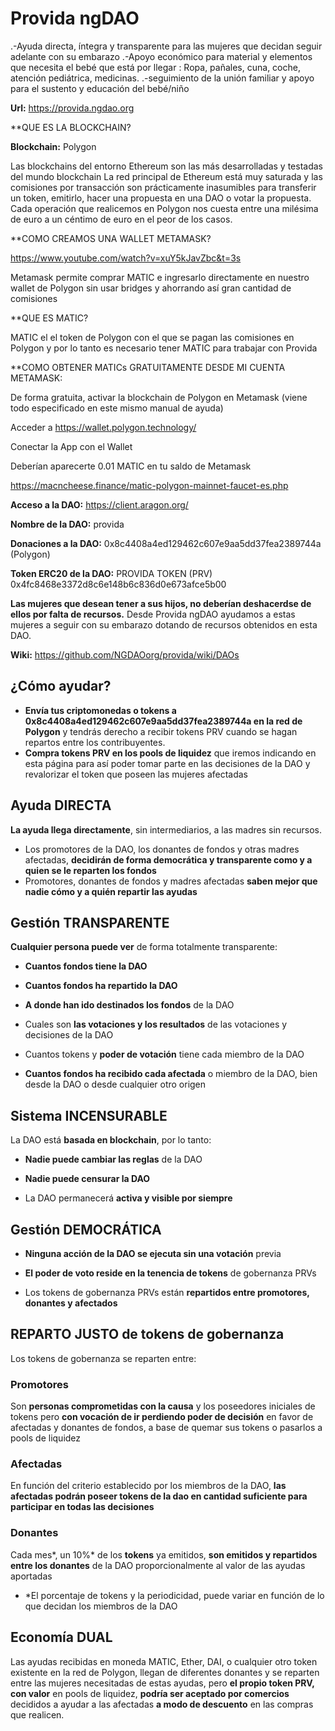 # Provida ngDAO
.-Ayuda directa, íntegra y transparente para las mujeres que decidan seguir adelante con su embarazo
.-Apoyo económico para  material y elementos que necesita  el  bebé que está por llegar : Ropa, pañales, cuna, coche, atención pediátrica, medicinas.
.-seguimiento de la unión familiar y apoyo para el sustento y educación del bebé/niño


**Url:** https://provida.ngdao.org


**QUE ES LA BLOCKCHAIN?

**Blockchain:** Polygon

Las blockchains del entorno Ethereum son las más desarrolladas y testadas del mundo blockchain
La red principal de Ethereum está muy saturada y las comisiones por transacción son prácticamente inasumibles para transferir un token, emitirlo, hacer una propuesta en una DAO o votar la propuesta.
Cada operación que realicemos en Polygon nos cuesta entre una milésima de euro a un céntimo de euro en el peor de los casos.

**COMO CREAMOS UNA WALLET METAMASK?

https://www.youtube.com/watch?v=xuY5kJavZbc&t=3s

Metamask permite comprar MATIC e ingresarlo directamente en nuestro wallet de Polygon sin usar bridges y ahorrando así gran cantidad de comisiones

**QUE ES MATIC?

MATIC el el token de Polygon con el que se pagan las comisiones en Polygon y por lo tanto es necesario tener MATIC para trabajar con Provida 


**COMO OBTENER MATICs GRATUITAMENTE DESDE MI CUENTA METAMASK:


De forma gratuita,  activar la blockchain de Polygon en Metamask (viene todo especificado en este mismo manual de ayuda)

Acceder a https://wallet.polygon.technology/

Conectar la App con el Wallet

Deberían aparecerte 0.01 MATIC en tu saldo de Metamask

https://macncheese.finance/matic-polygon-mainnet-faucet-es.php




**Acceso a la DAO:** https://client.aragon.org/

**Nombre de la DAO:** provida

**Donaciones a la DAO:** 0x8c4408a4ed129462c607e9aa5dd37fea2389744a (Polygon)

**Token ERC20 de la DAO:**  PROVIDA TOKEN (PRV) 0x4fc8468e3372d8c6e148b6c836d0e673afce5b00

**Las mujeres que desean tener a sus hijos, no deberían deshacerdse de ellos por falta de recursos.** Desde Provida ngDAO ayudamos a estas mujeres a seguir con su embarazo dotando de recursos obtenidos en esta DAO.

**Wiki:** https://github.com/NGDAOorg/provida/wiki/DAOs

## ¿Cómo ayudar?
* **Envía tus criptomonedas o tokens a 0x8c4408a4ed129462c607e9aa5dd37fea2389744a en la red de Polygon** y tendrás derecho a recibir tokens PRV cuando se hagan repartos entre los contribuyentes.
* **Compra tokens PRV en los pools de liquidez** que iremos indicando en esta página para así poder tomar parte en las decisiones de la DAO y revalorizar el token que poseen las mujeres afectadas

## Ayuda DIRECTA
**La ayuda llega directamente**, sin intermediarios, a las madres sin recursos.

  * Los promotores de la DAO, los donantes de fondos y otras madres afectadas, **decidirán de forma democrática y transparente como y a quien se le reparten los fondos**
  * Promotores, donantes de fondos y madres afectadas **saben mejor que nadie cómo y a quién repartir las ayudas**

## Gestión TRANSPARENTE
**Cualquier persona puede ver** de forma totalmente transparente:

* **Cuantos fondos tiene la DAO**

* **Cuantos fondos ha repartido la DAO**

* **A donde han ido destinados los fondos** de la DAO

* Cuales son **las votaciones y los resultados** de las votaciones y decisiones de la DAO

* Cuantos tokens y **poder de votación** tiene cada miembro de la DAO

* **Cuantos fondos ha recibido cada afectada** o miembro de la DAO, bien desde la DAO o desde cualquier otro origen

## Sistema INCENSURABLE
La DAO está **basada en blockchain**, por lo tanto:

* **Nadie puede cambiar las reglas** de la DAO

* **Nadie puede censurar la DAO**

* La DAO permanecerá **activa y visible por siempre**

## Gestión DEMOCRÁTICA
* **Ninguna acción de la DAO se ejecuta sin una votación** previa

* **El poder de voto reside en la tenencia de tokens** de gobernanza PRVs

* Los tokens de gobernanza PRVs están **repartidos entre promotores, donantes y afectados**

## REPARTO JUSTO de tokens de gobernanza
Los tokens de gobernanza se reparten entre:

### Promotores

Son **personas comprometidas con la causa** y los poseedores iniciales de tokens pero **con vocación de ir perdiendo poder de decisión** en favor de afectadas y donantes de fondos, a base de quemar sus tokens o pasarlos a pools de liquidez

### Afectadas

En función del criterio establecido por los miembros de la DAO, **las afectadas podrán poseer tokens de la dao en cantidad suficiente para participar en todas las decisiones**

### Donantes

Cada mes*, un 10%* de los **tokens** ya emitidos, **son emitidos y repartidos entre los donantes** de la DAO proporcionalmente al valor de las ayudas aportadas

* *El porcentaje de tokens y la periodicidad, puede variar en función de lo que decidan los miembros de la DAO

## Economía DUAL
Las ayudas recibidas en moneda MATIC, Ether, DAI, o cualquier otro token existente en la red de Polygon, llegan de diferentes donantes y se reparten entre las mujeres necesitadas de estas ayudas, pero **el propio token PRV, con valor** en pools de liquidez, **podría ser aceptado por comercios** decididos a ayudar a las afectadas **a modo de descuento** en las compras que realicen.
